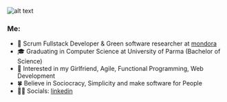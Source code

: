 <img src="https://i.pinimg.com/originals/9b/7a/9f/9b7a9f03a571f03185f83083b681b033.gif" alt="alt text">

<h3>Me:</h3>

* 💼    Scrum Fullstack Developer & Green software researcher at [mondora](https://github.com/mondora)
* 🎓    Graduating in Computer Science at University of Parma (Bachelor of Science)
* 🧐    Interested in my Girlfriend, Agile, Functional Programming, Web Development
* 🍀    Believe in Sociocracy, Simplicity and make software for People
* ✍🏻    Socials: [linkedin](https://www.linkedin.com/in/lorenzogalafassi/)
